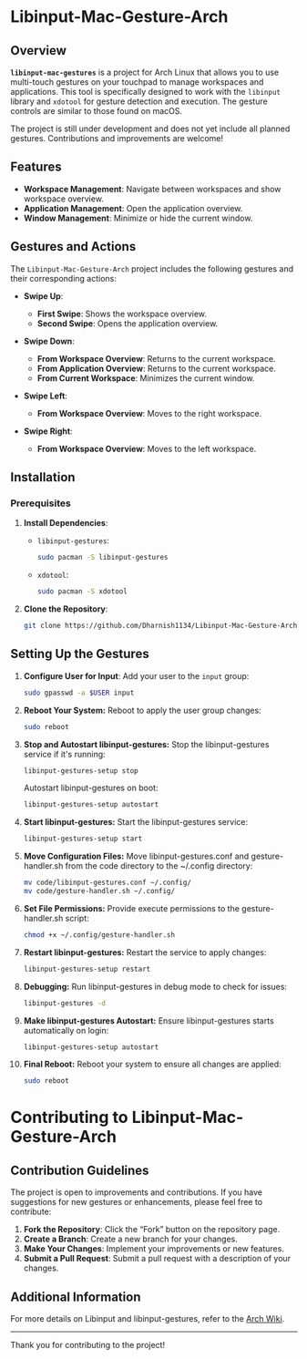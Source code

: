 # Libinput-Mac-Gesture-Arch

## Overview

**`libinput-mac-gestures`** is a project for Arch Linux that allows you to use multi-touch gestures on your touchpad to manage workspaces and applications. This tool is specifically designed to work with the `libinput` library and `xdotool` for gesture detection and execution. The gesture controls are similar to those found on macOS.

The project is still under development and does not yet include all planned gestures. Contributions and improvements are welcome!

## Features

- **Workspace Management**: Navigate between workspaces and show workspace overview.
- **Application Management**: Open the application overview.
- **Window Management**: Minimize or hide the current window.

## Gestures and Actions

The `Libinput-Mac-Gesture-Arch` project includes the following gestures and their corresponding actions:

- **Swipe Up**:
  - **First Swipe**: Shows the workspace overview.
  - **Second Swipe**: Opens the application overview.

- **Swipe Down**:
  - **From Workspace Overview**: Returns to the current workspace.
  - **From Application Overview**: Returns to the current workspace.
  - **From Current Workspace**: Minimizes the current window.

- **Swipe Left**:
  - **From Workspace Overview**: Moves to the right workspace.

- **Swipe Right**:
  - **From Workspace Overview**: Moves to the left workspace.

  
## Installation

### Prerequisites

1. **Install Dependencies**:
   - `libinput-gestures`:
     ```bash
     sudo pacman -S libinput-gestures
     ```
   - `xdotool`:
     ```bash
     sudo pacman -S xdotool
     ```

2. **Clone the Repository**:
   ```bash
   git clone https://github.com/Dharnish1134/Libinput-Mac-Gesture-Arch.git
   ```

## Setting Up the Gestures

1. **Configure User for Input**:
   Add your user to the `input` group:
   ```bash
   sudo gpasswd -a $USER input
   ```

2. **Reboot Your System:** 
   Reboot to apply the user group changes:
   ```bash
   sudo reboot
   ```

3. **Stop and Autostart libinput-gestures:** 
   Stop the libinput-gestures service if it's running:
   ```bash
   libinput-gestures-setup stop
   ```
   Autostart libinput-gestures on boot:
   ```bash
   libinput-gestures-setup autostart
   ```

4. **Start libinput-gestures:** 
   Start the libinput-gestures service:
   ```bash
   libinput-gestures-setup start
   ```

5. **Move Configuration Files:** 
    Move libinput-gestures.conf and gesture-handler.sh from the code directory to the ~/.config directory:
    ```bash
    mv code/libinput-gestures.conf ~/.config/
    mv code/gesture-handler.sh ~/.config/
    ```

6. **Set File Permissions:**
   Provide execute permissions to the gesture-handler.sh script:
   ```bash
   chmod +x ~/.config/gesture-handler.sh
   ```

7. **Restart libinput-gestures:** 
   Restart the service to apply changes:
   ```bash
   libinput-gestures-setup restart
   ```

8. **Debugging:** 
   Run libinput-gestures in debug mode to check for issues:
   ```bash
   libinput-gestures -d
   ```

9. **Make libinput-gestures Autostart:** 
   Ensure libinput-gestures starts automatically on login:
   ```bash
   libinput-gestures-setup autostart
   ```

10. **Final Reboot:** 
    Reboot your system to ensure all changes are applied:
    ```bash
    sudo reboot
    ```

# Contributing to Libinput-Mac-Gesture-Arch

## Contribution Guidelines

The project is open to improvements and contributions. If you have suggestions for new gestures or enhancements, please feel free to contribute:

1. **Fork the Repository**: Click the “Fork” button on the repository page.
2. **Create a Branch**: Create a new branch for your changes.
3. **Make Your Changes**: Implement your improvements or new features.
4. **Submit a Pull Request**: Submit a pull request with a description of your changes.

## Additional Information

For more details on Libinput and libinput-gestures, refer to the [Arch Wiki](https://wiki.archlinux.org/title/Libinput).

---

Thank you for contributing to the project!



   

